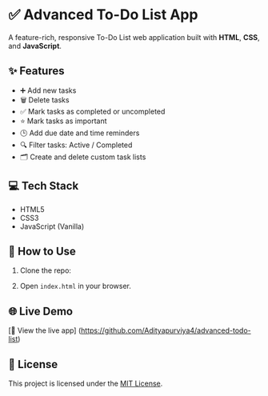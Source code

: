 # ✅ Advanced To-Do List App
A feature-rich, responsive To-Do List web application built with **HTML**, **CSS**, and **JavaScript**.

## ✨ Features
- ➕ Add new tasks
- 🗑️ Delete tasks
- ✅ Mark tasks as completed or uncompleted
- ⭐ Mark tasks as important
- 🕒 Add due date and time reminders
- 🔍 Filter tasks: Active / Completed
- 🗂️ Create and delete custom task lists

## 💻 Tech Stack
- HTML5
- CSS3
- JavaScript (Vanilla)

## 🚀 How to Use
1. Clone the repo:

2. Open `index.html` in your browser.

## 🌐 Live Demo

[🔗 View the live app] (https://github.com/Adityapurviya4/advanced-todo-list)

## 📄 License

This project is licensed under the [MIT License](LICENSE).
